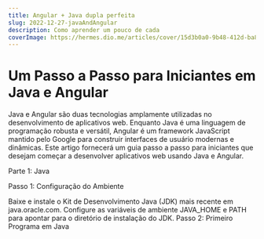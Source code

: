 ```yaml
---
title: Angular + Java dupla perfeita
slug: 2022-12-27-javaAndAngular
description: Como aprender um pouco de cada
coverImage: https://hermes.dio.me/articles/cover/15d3b0a0-9b48-412d-ba84-5c2ea05a4fa4.jpg
---
```


# Um Passo a Passo para Iniciantes em Java e Angular 

Java e Angular são duas tecnologias amplamente utilizadas no desenvolvimento de aplicativos web. Enquanto Java é uma linguagem de programação robusta e versátil, Angular é um framework JavaScript mantido pelo Google para construir interfaces de usuário modernas e dinâmicas. Este artigo fornecerá um guia passo a passo para iniciantes que desejam começar a desenvolver aplicativos web usando Java e Angular.

Parte 1: Java

Passo 1: Configuração do Ambiente

Baixe e instale o Kit de Desenvolvimento Java (JDK) mais recente em java.oracle.com.
Configure as variáveis de ambiente JAVA_HOME e PATH para apontar para o diretório de instalação do JDK.
Passo 2: Primeiro Programa em Java

<!-- Escolha uma IDE (Ambiente de Desenvolvimento Integrado) como Eclipse, IntelliJ IDEA ou NetBeans.
Crie um novo projeto Java.
Crie uma classe Java com um método "main".
Escreva o código para imprimir "Olá, Mundo!" no console.
Compile e execute o programa para verificar se tudo está funcionando corretamente.
Passo 3: Conceitos Básicos de Java

Variáveis e Tipos de Dados: Aprenda sobre os tipos de dados básicos, como int, double, String, e como declarar e usar variáveis.
Estruturas de Controle: Entenda o uso de condicionais (if-else) e loops (for, while) para controlar o fluxo do programa.
Funções e Métodos: Aprenda como definir e chamar funções em Java.
Orientação a Objetos: Familiarize-se com classes, objetos, atributos e métodos, encapsulamento, herança e polimorfismo.
Parte 2: Angular

Passo 1: Configuração do Ambiente

Instale o Node.js em nodejs.org.
Abra o terminal e instale o Angular CLI (Command Line Interface) globalmente usando o comando: npm install -g @angular/cli.
Passo 2: Criando um Novo Projeto Angular

Abra o terminal e navegue até o diretório onde deseja criar o projeto.
Execute o comando: ng new nome-do-projeto.
Responda a algumas perguntas sobre as configurações do projeto, como se deseja adicionar o Angular Routing ou o SCSS como pré-processador CSS.
Passo 3: Explorando o Projeto

Navegue para o diretório do projeto: cd nome-do-projeto.
Inicie o servidor de desenvolvimento com o comando: ng serve.
Abra o navegador e acesse http://localhost:4200 para ver a aplicação em execução.
Passo 4: Componentes e Templates

Entenda o conceito de componentes no Angular.
Crie um novo componente usando o comando: ng generate component nome-do-componente.
Edite o arquivo HTML do componente para criar o template da interface.
Passo 5: Interação com Dados

Aprenda a usar o TypeScript para definir tipos e classes.
Use o serviço HttpClient para fazer requisições HTTP a uma API.
Exiba os dados na interface usando o conceito de data binding.
Passo 6: Roteamento

Explore o Angular Router para criar rotas e navegação entre diferentes componentes.
Configure rotas no arquivo app-routing.module.ts.
Conclusão

Dominar Java e Angular requer prática constante e aprendizado contínuo. Este artigo abordou os passos iniciais para começar a desenvolver em ambas as tecnologias. À medida que você se familiariza com esses conceitos básicos, poderá explorar tópicos mais avançados e complexos para aprimorar suas habilidades de desenvolvimento web. Lembre-se de consultar a documentação oficial do Java e do Angular, além de participar de comunidades online para obter suporte e compartilhar conhecimentos. -->

